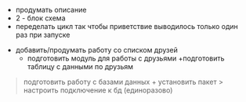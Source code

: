 + продумать описание 
+ 2 - блок схема
+ переделать цикл так чтобы приветствие выводилось только один раз при запуске
- добавить/продумать работу со списком друзей
	- подготовить модуль для работы с друзьями
	+подготовить таблицу с данными по друзьям
> подготовить работу с базами данных 
	+ установить пакет
	> настроить подключение к бд (единоразово)